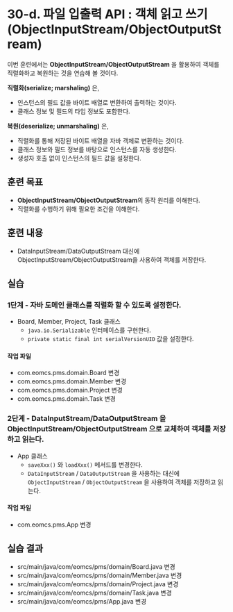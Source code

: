 # 30-d. 파일 입출력 API : 객체 읽고 쓰기(ObjectInputStream/ObjectOutputStream)

이번 훈련에서는 **ObjectInputStream/ObjectOutputStream** 을 활용하여 객체를 직렬화하고 복원하는 것을 연습해 볼 것이다.

**직렬화(serialize; marshaling)** 은,

- 인스턴스의 필드 값을 바이트 배열로 변환하여 출력하는 것이다.
- 클래스 정보 및 필드의 타입 정보도 포함한다.

**복원(deserialize; unmarshaling)** 은,

- 직렬화를 통해 저장된 바이트 배열을 자바 객체로 변환하는 것이다.
- 클래스 정보와 필드 정보를 바탕으로 인스턴스를 자동 생성한다.
- 생성자 호출 없이 인스턴스의 필드 값을 설정한다.

## 훈련 목표

- **ObjectInputStream/ObjectOutputStream**의 동작 원리를 이해한다.
- 직렬화를 수행하기 위해 필요한 조건을 이해한다.


## 훈련 내용

- DataInputStream/DataOutputStream 대신에 ObjectInputStream/ObjectOutputStream을 사용하여 객체를 저장한다.


## 실습


### 1단계 - 자바 도메인 클래스를 직렬화 할 수 있도록 설정한다.

- Board, Member, Project, Task 클래스
  - `java.io.Serializable` 인터페이스를 구현한다.
  - `private static final int serialVersionUID` 값을 설정한다.

#### 작업 파일

- com.eomcs.pms.domain.Board 변경
- com.eomcs.pms.domain.Member 변경
- com.eomcs.pms.domain.Project 변경
- com.eomcs.pms.domain.Task 변경

### 2단계 - DataInputStream/DataOutputStream 을 ObjectInputStream/ObjectOutputStream 으로 교체하여 객체를 저장하고 읽는다.

- App 클래스
  - `saveXxx()` 와 `loadXxx()` 메서드를 변경한다.
  - `DataInputStream` / `DataOutputStream` 을 사용하는 대신에 `ObjectInputStream` / `ObjectOutputStream` 을 사용하여 객체를 저장하고 읽는다.

#### 작업 파일

- com.eomcs.pms.App 변경

## 실습 결과

- src/main/java/com/eomcs/pms/domain/Board.java 변경
- src/main/java/com/eomcs/pms/domain/Member.java 변경
- src/main/java/com/eomcs/pms/domain/Project.java 변경
- src/main/java/com/eomcs/pms/domain/Task.java 변경
- src/main/java/com/eomcs/pms/App.java 변경
